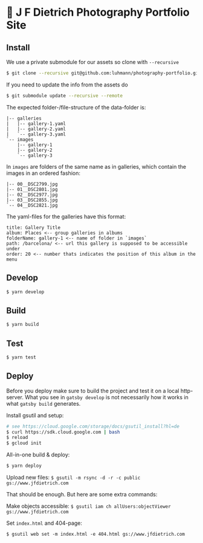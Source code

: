 # 💅 J F Dietrich Photography Portfolio Site

## Install

We use a private submodule for our assets so clone with `--recursive`

```sh
$ git clone --recursive git@github.com:luhmann/photography-portfolio.git
```

If you need to update the info from the assets do

```sh
$ git submodule update --recursive --remote
```

The expected folder-/file-structure of the data-folder is:

```
|-- galleries
|   |-- gallery-1.yaml
|   |-- gallery-2.yaml
|   `-- gallery-3.yaml
`-- images
    |-- gallery-1
    |-- gallery-2
    `-- gallery-3
```

In `images` are folders of the same name as in galleries, which contain the images in an ordered fashion:

```
|-- 00__DSC2799.jpg
|-- 01__DSC2801.jpg
|-- 02__DSC2977.jpg
|-- 03__DSC2855.jpg
`-- 04__DSC2821.jpg
```

The yaml-files for the galleries have this format:

```
title: Gallery Title
album: Places <-- group galleries in albums
folderName: gallery-1 <-- name of folder in `images`
path: /barcelona/ <-- url this gallery is supposed to be accessible under
order: 20 <-- number thats indicates the position of this album in the menu
```

## Develop

```sh
$ yarn develop
```

## Build

```sh
$ yarn build
```

## Test

```sh
$ yarn test
```

## Deploy

Before you deploy make sure to build the project and test it on a local http-server. What you see in `gatsby develop` is not necessarily how it works in what `gatsby build` generates.

Install gsutil and setup:

```bash
# see https://cloud.google.com/storage/docs/gsutil_install?hl=de
$ curl https://sdk.cloud.google.com | bash
$ reload
$ gcloud init
```

All-in-one build & deploy:

```sh
$ yarn deploy
```

Upload new files:
`$ gsutil -m rsync -d -r -c public gs://www.jfdietrich.com`

That should be enough. But here are some extra commands:

Make objects accessible:
`$ gsutil iam ch allUsers:objectViewer gs://www.jfdietrich.com`

Set `index.html` and 404-page:

`$ gsutil web set -m index.html -e 404.html gs://www.jfdietrich.com`
